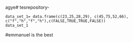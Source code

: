 agye# tesrepository-

```{r}
data_set_1= data.frame(c(23,25,28,29), c(45,75,52,66), c("f","h","f","h"),c(FALSE,TRUE,TRUE,FALSE))
data_set_1
```

#emmanuel is the best